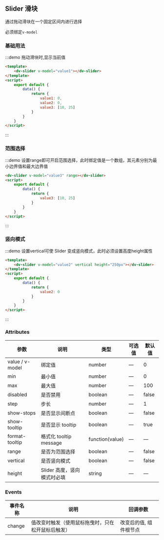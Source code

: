 ## Slider 滑块

通过拖动滑块在一个固定区间内进行选择

必须绑定`v-model`

### 基础用法 

:::demo 拖动滑块时,显示当前值  

```html
<template>
    <dv-slider v-model="value1"></dv-slider>
</template>
<script>
    export default {
        data() {
            return {
                value1: 0,
                value2: 0,
                value3: [10, 25]
            }
        }
    }
</script>
```
:::

### 范围选择  

:::demo 设置range即可开启范围选择，此时绑定值是一个数组，其元素分别为最小边界值和最大边界值

```html
<dv-slider v-model="value3" range></dv-slider>
<script>
    export default {
        data() {
            return {
                value3: [10, 25]
            }
        }
    }
</script>
```
:::

### 竖向模式

:::demo 设置vertical可使 Slider 变成竖向模式，此时必须设置高度height属性  

```html
<template>
    <dv-slider v-model="value2" vertical height="250px"></dv-slider>
</template>
<script>
    export default {
        data() {
            return {
                value2: 0
            }
        }
    }
</script>
```
:::

### Attributes
| 参数      | 说明          | 类型      | 可选值                           | 默认值  |
|---------- |-------------- |---------- |--------------------------------  |-------- |
| value / v-model | 绑定值 | number | — | 0 |
| min | 最小值 | number | — | 0 |
| max | 最大值 | number | — | 100 |
| disabled | 是否禁用 | boolean | — | false |
| step | 步长 | number | — | 1 |
| show-stops | 是否显示间断点 | boolean | — | false |
| show-tooltip | 是否显示 tooltip | boolean | — | true |
| format-tooltip | 格式化 tooltip message | function(value) | — | — |
| range | 是否为范围选择 | boolean | — | false |
| vertical | 是否竖向模式 | boolean | — | false |
| height | Slider 高度，竖向模式时必填 | string | — | — |

### Events
| 事件名称      | 说明    | 回调参数      |
|---------- |-------- |---------- |
| change | 值改变时触发（使用鼠标拖曳时，只在松开鼠标后触发） | 改变后的值, 组件根节点 |
